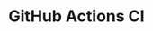 # GitHub Actions CI












































































































































































































































































































































































































































































































































































































































































































































































































































































































































































































































































































































































































































































































































































































































































































































































































































































































































































































































































































































































































































































































































































































































































































































































































































































































































































































































































































































































































































































































































































































































































































































































































































































































































































































































































































































































































































































































